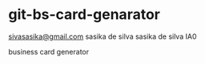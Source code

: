 # git-bs-card-genarator
sivasasika@gmail.com sasika de silva sasika de silva IA0

business card generator
